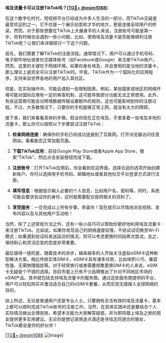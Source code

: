 **埃及流量卡可以注册TikTok吗？[[TG💪+ @esim1088](https://t.me/s/esim1088)]**

在这个数字化时代，短视频平台已经成为许多人生活的一部分，而TikTok无疑是最受欢迎的之一。它不仅是一个展示创意和才华的地方，更是连接全球用户的桥梁。然而，对于那些想要在TikTok上大展身手的人来说，注册账号可能是第一步，但有时候也会遇到一些小问题。比如，使用埃及流量卡是否能够顺利注册TikTok呢？让我们来详细探讨一下这个问题。

首先，我们需要了解TikTok的注册流程。通常情况下，用户可以通过手机号码、电子邮件地址或者社交媒体账号（如Facebook或Google）来注册TikTok账户。然而，这里的关键在于网络环境。如果你身处埃及，并且使用的是当地的流量卡，那么理论上是完全可以注册TikTok的。毕竟，TikTok作为一个国际化的应用程序，支持来自世界各地的用户加入其社区。

但是，在实际操作中，可能会遇到一些限制因素。例如，某些国家或地区的网络环境可能对国际应用有一定的审查机制，这可能导致部分功能无法正常使用。此外，有些运营商可能会对跨境数据传输设置额外的规则，这也可能影响到你的注册过程。不过，大多数情况下，只要你的手机能够正常上网，就没有太大的障碍。

接下来，我们来看看具体的步骤。假设你现在正在埃及，手里拿着一张埃及本地的流量卡，那么你可以按照以下步骤尝试注册TikTok：

1. **检查网络连接**：确保你的手机已经成功连接到了互联网。打开浏览器访问任意网站，看看能否正常加载页面。
   
2. **下载TikTok应用**：前往Google Play Store或者Apple App Store，搜索“TikTok”，然后点击安装按钮完成下载。

3. **注册账号**：打开TikTok应用后，你会看到欢迎界面。选择合适的选项开始创建新账户。你可以选择用手机号码、邮箱地址或者其他社交平台登录方式进行注册。

4. **填写信息**：根据提示输入必要的个人信息，比如用户名、密码等。同时，系统可能会要求验证你的身份，这时就需要配合提供相关的资料了。

5. **享受服务**：一旦完成以上所有步骤，恭喜你！现在就可以尽情地浏览视频、发布内容以及与其他用户互动啦！

当然，除了上述常规方法之外，还有一些小技巧可以帮助你更好地利用埃及流量卡来注册TikTok。比如说，如果你发现自己的网络速度较慢，不妨试试切换至Wi-Fi模式；如果遇到验证码发送延迟的情况，则可以考虑更换时间段再次尝试。总之，保持耐心和灵活应变的态度非常重要。

最后值得一提的是，随着技术的进步，越来越多的人开始关注虚拟eSIM卡这种新型解决方案。相比传统实体SIM卡，eSIM卡具有诸多优势，比如体积小巧、兼容性强、无需物理插拔等。对于经常旅行或者需要频繁更换SIM卡的人来说，eSIM卡无疑是个不错的选择。目前市面上已有不少品牌推出了针对不同地区市场的eSIM产品，其中就包括支持埃及流量卡的服务商。通过这些服务商提供的平台，用户可以轻松购买并激活适合自己的eSIM卡套餐，从而实现无缝接入全球网络的目的。

综上所述，无论是普通用户还是专业人士，只要拥有合法有效的埃及流量卡，基本上都可以顺利完成TikTok账号的注册工作。当然，在具体实践中还是要结合个人实际情况做出合理安排。希望本文能为大家解答疑惑，并为即将踏上埃及之旅的朋友提供更多实用建议。无论你是想记录旅途点滴还是寻找志同道合的朋友，TikTok都会是你的好伙伴！

[[TG💪+ @esim1088](https://t.me/s/esim1088) ![Image](https://i.postimg.cc/4NQfJmqS/Snipaste-2025-05-13-00-14-12.png)]